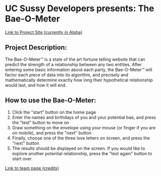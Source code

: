 # UC Sussy Developers presents: The Bae-O-Meter

[Link to Project Site (currently in Alpha)](https://cse110-sp23-group28.github.io/cse110-sp23-group28/source/)

## Project Description:
The Bae-O-Meter™ is a state of the art fortune telling website that can predict the strength of a relationship between any two entities. After entering some basic information about each party, the Bae-O-Meter™ will factor each piece of data into its algorithm, and precisely and mathematically determine exactly how long their hypothetical relationship would last, and how it will end.

## How to use the Bae-O-Meter:
1. Click the "start" button on the home page
2. Enter the names and birthdays of you and your potential bae, and press the "test" button to move on
3. Draw something on the envelope using your mouse (or finger if you are on mobile), and press the "next" button
4. Finally, choose one of the three love letters on screen, and press the "next" button
5. The results should be displayed on the screen. If you would like to explore another potential relationship, press the "test again" button to start over.

[Link to team page (credits)](https://github.com/cse110-sp23-group28/cse110-sp23-group28/blob/main/admin/team.md)